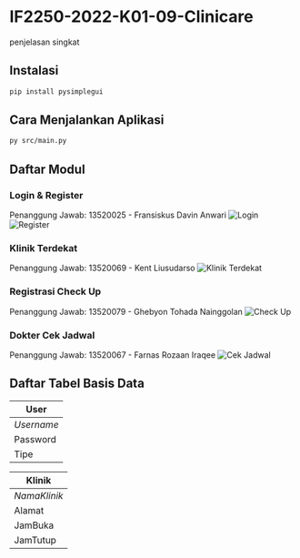 # IF2250-2022-K01-09-Clinicare

penjelasan singkat

## Instalasi

```sh
pip install pysimplegui
```

## Cara Menjalankan Aplikasi

```sh
py src/main.py
```

## Daftar Modul

### Login & Register

Penanggung Jawab: 13520025 - Fransiskus Davin Anwari
![Login](/doc/)
![Register](/doc/)

### Klinik Terdekat

Penanggung Jawab: 13520069 - Kent Liusudarso
![Klinik Terdekat](/doc/)

### Registrasi Check Up

Penanggung Jawab: 13520079 - Ghebyon Tohada Nainggolan
![Check Up](/doc/)

### Dokter Cek Jadwal

Penanggung Jawab: 13520067 - Farnas Rozaan Iraqee
![Cek Jadwal](/doc/)

## Daftar Tabel Basis Data

| User       |
| ---------- |
| _Username_ |
| Password   |
| Tipe       |

| Klinik       |
| ------------ |
| _NamaKlinik_ |
| Alamat       |
| JamBuka      |
| JamTutup     |
